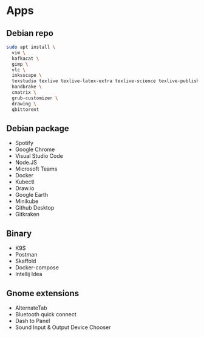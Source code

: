 # Apps

## Debian repo

```sh
sudo apt install \
  vim \
  kafkacat \
  gimp \
  vlc \
  inksscape \
  texstudio texlive texlive-latex-extra texlive-science texlive-publishers texlive-lang-portuguese
  handbrake \
  cmatrix \
  grub-customizer \
  drawing \
  qbittorent
```

## Debian package

- Spotify
- Google Chrome
- Visual Studio Code
- Node.JS
- Microsoft Teams
- Docker
- Kubectl
- Draw.io
- Google Earth
- Minikube
- Github Desktop
- Gitkraken

## Binary

- K9S
- Postman
- Skaffold
- Docker-compose
- Intellij Idea

## Gnome extensions

- AlternateTab
- Bluetooth quick connect
- Dash to Panel
- Sound Input & Output Device Chooser
